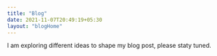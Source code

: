 ```yaml
---
title: "Blog"
date: 2021-11-07T20:49:19+05:30
layout: "blogHome"
---
```


I am exploring different ideas to shape my blog post, please staty tuned.